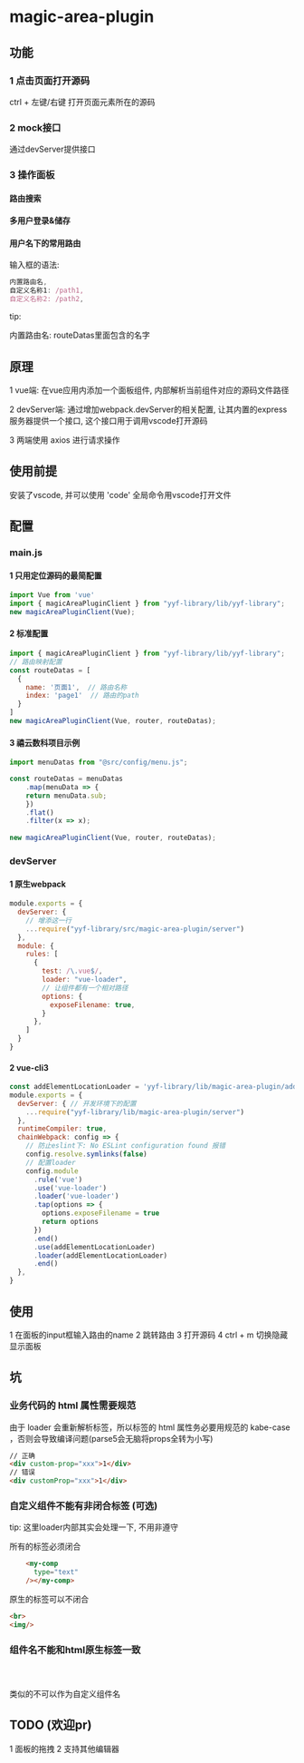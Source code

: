 # magic-area-plugin

##  功能
### 1 点击页面打开源码

ctrl + 左键/右键 打开页面元素所在的源码

### 2 mock接口

通过devServer提供接口

### 3 操作面板

#### 路由搜索

#### 多用户登录&储存

#### 用户名下的常用路由

输入框的语法:

```javascript
内置路由名,
自定义名称1: /path1,
自定义名称2: /path2,
```

tip:

内置路由名: routeDatas里面包含的名字



##  原理
1 vue端: 在vue应用内添加一个面板组件, 内部解析当前组件对应的源码文件路径

2 devServer端: 通过增加webpack.devServer的相关配置, 让其内置的express服务器提供一个接口, 这个接口用于调用vscode打开源码

3 两端使用 axios 进行请求操作

##  使用前提
安装了vscode, 并可以使用 'code' 全局命令用vscode打开文件


##  配置

### main.js
#### 1 只用定位源码的最简配置

```javascript
import Vue from 'vue'
import { magicAreaPluginClient } from "yyf-library/lib/yyf-library";
new magicAreaPluginClient(Vue);
```



#### 2 标准配置

```javascript
import { magicAreaPluginClient } from "yyf-library/lib/yyf-library";
// 路由映射配置
const routeDatas = [
  {
    name: '页面1',  // 路由名称
    index: 'page1'  // 路由的path
  }
]
new magicAreaPluginClient(Vue, router, routeDatas);


```

#### 3 禧云数科项目示例
```javascript
import menuDatas from "@src/config/menu.js";

const routeDatas = menuDatas
    .map(menuData => {
    return menuData.sub;
    })
    .flat()
    .filter(x => x);
    
new magicAreaPluginClient(Vue, router, routeDatas);
```

### devServer

#### 1 原生webpack

```javascript
module.exports = {
  devServer: {
    // 增添这一行
    ...require("yyf-library/src/magic-area-plugin/server")
  },
  module: {
    rules: [
      {
        test: /\.vue$/,
        loader: "vue-loader",
        // 让组件都有一个相对路径
        options: {
          exposeFilename: true,
        }
      },
    ]
  }
}
```

#### 2 vue-cli3

```javascript
const addElementLocationLoader = 'yyf-library/lib/magic-area-plugin/add-element-location-loader'
module.exports = {
  devServer: { // 开发环境下的配置
    ...require("yyf-library/lib/magic-area-plugin/server")
  },
  runtimeCompiler: true,
  chainWebpack: config => {
    // 防止eslint下: No ESLint configuration found 报错
    config.resolve.symlinks(false)
    // 配置loader
    config.module
      .rule('vue')
      .use('vue-loader')
      .loader('vue-loader')
      .tap(options => {
        options.exposeFilename = true
        return options
      })
      .end()
      .use(addElementLocationLoader)
      .loader(addElementLocationLoader)
      .end()
  },
}

```



##  使用

1 在面板的input框输入路由的name
2 跳转路由
3 打开源码
4 ctrl + m 切换隐藏显示面板

##  坑

### 业务代码的 html 属性需要规范

由于 loader 会重新解析标签，所以标签的 html 属性务必要用规范的 kabe-case ，否则会导致编译问题(parse5会无脑将props全转为小写)

```html
// 正确    
<div custom-prop="xxx">1</div>
// 错误
<div customProp="xxx">1</div>

```

### 自定义组件不能有非闭合标签 (可选)

tip: 这里loader内部其实会处理一下, 不用非遵守

所有的标签必须闭合

```html
    <my-comp
      type="text"
    /></my-comp>
```

原生的标签可以不闭合

```html
<br>
<img/>
```

### 组件名不能和html原生标签一致

<header></header> 类似的不可以作为自定义组件名


##  TODO (欢迎pr)

1 面板的拖拽
2 支持其他编辑器




